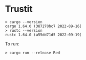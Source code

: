 # Trustit

```
> cargo --version
cargo 1.64.0 (387270bc7 2022-09-16)
> rustc --version
rustc 1.64.0 (a55dd71d5 2022-09-19)
```

To run:

```
> cargo run --release Red
```
